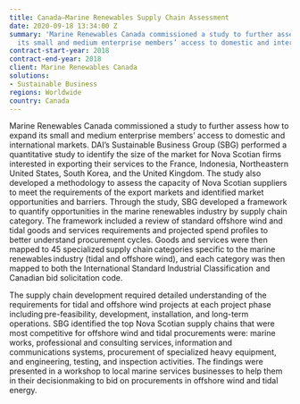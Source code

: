 ```yaml
---
title: Canada—Marine Renewables Supply Chain Assessment
date: 2020-09-18 13:34:00 Z
summary: 'Marine Renewables Canada commissioned a study to further assess how to expand
  its small and medium enterprise members’ access to domestic and international markets. '
contract-start-year: 2018
contract-end-year: 2018
client: Marine Renewables Canada
solutions:
- Sustainable Business
regions: Worldwide
country: Canada
---
```


Marine Renewables Canada commissioned a study to further assess how to expand its small and medium enterprise members’ access to domestic and international markets. DAI’s Sustainable Business Group (SBG) performed a quantitative study to identify the size of the market for Nova Scotian firms interested in exporting their services to the France, Indonesia, Northeastern United States, South Korea, and the United Kingdom. The study also developed a methodology to assess the capacity of Nova Scotian suppliers to meet the requirements of the export markets and identified market opportunities and barriers. Through the study, SBG developed a framework to quantify opportunities in the marine renewables industry by supply chain category. The framework included a review of standard offshore wind and tidal goods and services requirements and projected spend profiles to better understand procurement cycles. Goods and services were then mapped to 45 specialized supply chain categories specific to the marine renewables industry (tidal and offshore wind), and each category was then mapped to both the International Standard Industrial Classification  and Canadian bid solicitation code.  

The supply chain development required detailed understanding of the requirements for tidal and offshore wind projects at each project phase including pre-feasibility, development, installation, and long-term operations. SBG identified the top Nova Scotian supply chains that were most competitive for offshore wind and tidal procurements were: marine works, professional and consulting services, information and communications systems, procurement of specialized heavy equipment, and engineering, testing, and inspection activities. The findings were presented in a workshop to local marine services businesses to help them in their decisionmaking to bid on procurements in offshore wind and tidal energy.  
